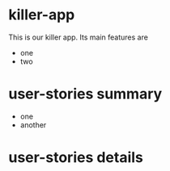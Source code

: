 # killer-app
This is our killer app. Its main features are
* one
* two

# user-stories summary
* one
* another

# user-stories details
